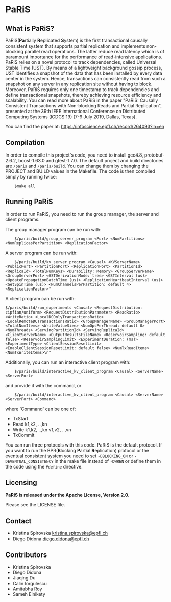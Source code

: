 
# PaRiS

## What is PaRiS?

PaRiS(**Pa**rtially **R**epl**i**cated **S**ystem) is the first transactional causally consistent system that supports partial replication and implements non-blocking parallel read operations. The latter reduce read latency which is of paramount importance for the performance of read-intensive applications. PaRiS relies on a novel protocol to track dependencies, called Universal Stable Time (UST). By means of a lightweight background gossip process, UST identifies a snapshot of the data that has been installed by every data center in the system. Hence, transactions can consistently read from such a snapshot on any server in any replication site without having to block. Moreover, PaRiS requires only one timestamp to track dependencies and define transactional snapshots, thereby achieving resource efficiency and scalability.
You can read more about PaRiS in the paper "PaRiS: Causally Consistent Transactions with Non-blocking Reads and Partial Replication", presented at the 39th IEEE International Conference on Distributed Computing Systems (ICDCS'19) (7-9 July 2019, Dallas, Texas).

You can find the paper at:
https://infoscience.epfl.ch/record/264093?ln=en

## Compilation

In order to compile this project\'s code, you need to install gcc4.8, protobuf-2.6.2, boost-1.63.0 and gtest-1.7.0.
The default project and build directories are `/paris` and `/paris/build`. You can change them by changing the PROJECT and BUILD values in the Makefile.
The code is then compiled simply by running twice:

```
    $make all
```

## Running PaRiS

In order to run PaRiS, you need to run the group manager, the server and client programs.

The group manager program can be run with:

```
    $/paris/build/group_server_program <Port> <NumPartitions> <NumReplicasPerPartition> <ReplicationFactor>
```

A server program can be run with:

```
    $/paris/build/kv_server_program <Causal> <KVServerName> <PublicPort> <PartitionPort> <ReplicationPort> <PartitionId> <ReplicaId> <TotalNumKeys> <Durability: Memory> <GroupServerName> <GroupServerPort> <GSTDerivationMode: tree> <GSTInterval (us)> <UpdatePropagationBatchTime (us)> <ReplicationHeartbeatInterval (us)> <GetSpinTime (us)> <NumChannelsPerPartition: default 4> <ReplicationFactor>"
```

A client program can be run with:

```
$/paris/build/run_experiments <Causal> <RequestDistribution: zipfian/uniform> <RequestDistributionParameter> <ReadRatio> <WriteRatio> <LocalDCOnlyTransactionsRatio> <LocalRemoteDCTransactionsRatio> <GroupManagerName> <GroupManagerPort> <TotalNumItems> <WriteValueSize> <NumOpsPerThread: default 0> <NumThreads> <ServingPartitionId> <ServingReplicaId> <ClientServerName> <OutputResultsFileName> <ReservoirSampling: default false> <ReservoirSamplingLimit> <ExperimentDuration: (ms)> <ExperimentType> <ClientSessionResetLimit> <EnableClientSessionResetLimit: default false> <NumTxReadItems> <NumTxWriteItems>\n"
```

Additionally, you can run an interactive client program with:

```
    $/paris/build/interactive_kv_client_program <Causal> <ServerName> <ServerPort>
```

and provide it with the command, or
```
    $/paris/build/interactive_kv_client_program <Causal> <ServerName> <ServerPort> <Command>
```

where 'Command' can be one of:

- TxStart
- Read k1,k2, ..,kn
- Write k1,k2, ..,kn v1,v2, ..,vn
- TxCommit

You can run three protocols with this code. PaRiS is the default protocol. If you want to run the BPR(**B**locking **P**artial **R**eplication) protocol or the eventual consistent system you need to set `-DBLOCKING_ON` or `-DEVENTUAL_CONSISTENCY` in the make file instead of `-DWREN` or define them in the code using the `#define` directive.

## Licensing

**PaRiS is released under the Apache License, Version 2.0.**

Please see the LICENSE file.

## Contact

- Kristina Spirovska <kristina.spirovska@epfl.ch>
- Diego Didona <diego.didona@epfl.ch>

## Contributors

- Kristina Spirovska
- Diego Didona
- Jiaqing Du
- Calin Iorgulescu
- Amitabha Roy
- Sameh Elnikety


